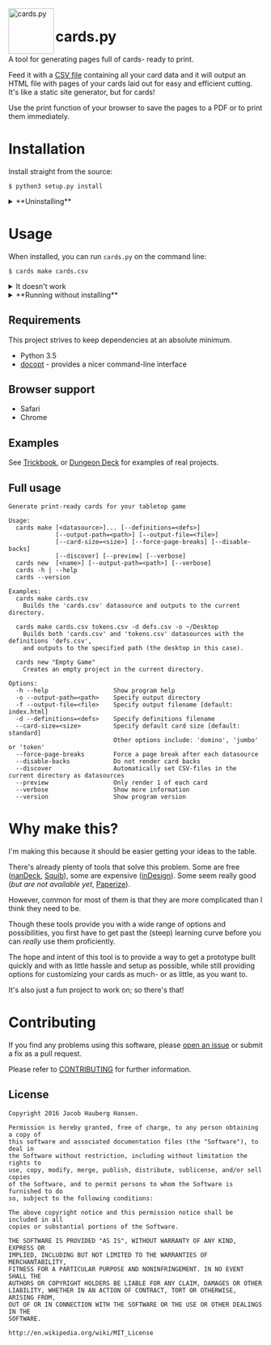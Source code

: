 <img width="90" src="https://cdn.rawgit.com/jhauberg/cards.py/master/logo.svg" alt="cards.py" align="left">

# cards.py

A tool for generating pages full of cards- ready to print.

Feed it with a [CSV file](example/love-letter/cards.csv) containing all your card data and it will output an HTML file with pages of your cards laid out for easy and efficient cutting. It's like a static site generator, but for cards!

Use the print function of your browser to save the pages to a PDF or to print them immediately.

# Installation

Install straight from the source:

    $ python3 setup.py install

<details>
  <summary>**Uninstalling**</summary>

If you want to uninstall `cards.py` and make sure that you get rid of everything, you can run the installation again using the additional **--record** argument to save a list of all installed files:

    $ python3 setup.py install --record installed_files.txt

You can then go through all listed files and manually delete each one.
</details>

# Usage

When installed, you can run `cards.py` on the command line:

    $ cards make cards.csv

<details>
  <summary>It doesn't work</summary>

There's a few things that could go wrong during an install. If things didn't go as expected, check the following:

**Your PATH environment variable may be incorrect**

When you first installed Python, the installer probably added the `PATH` automatically. However, in case it didn't, it should look something like this:

```
PATH="/Library/Frameworks/Python.framework/Versions/3.6/bin:${PATH}"
export PATH
```

You may additionally need to add the `PYTHONPATH` variable and have it point to the `site-packages` directory of your Python version; for example, for a Python 3.6 installation, the variable could look like this:

```
export PYTHONPATH="${PYTHONPATH}/Library/Frameworks/Python.framework/Versions/3.6/lib/python3.6/site-packages"
```
</details>

<details>
  <summary>**Running without installing**</summary>

You can also run `cards.py` without installing it. However, in that case, you must execute the `cards` module as a script.

Assuming working directory is the root of the project, you go like this:

    $ python3 -m cards make cards.csv
</details>

## Requirements

This project strives to keep dependencies at an absolute minimum.

  * Python 3.5
  * [docopt](https://github.com/docopt/docopt) - provides a nicer command-line interface

## Browser support

  * Safari
  * Chrome

## Examples

See [Trickbook](https://github.com/jhauberg/trickbook), or [Dungeon Deck](https://github.com/jhauberg/dungeon-deck) for examples of real projects.

## Full usage

```
Generate print-ready cards for your tabletop game

Usage:
  cards make [<datasource>]... [--definitions=<defs>]
             [--output-path=<path>] [--output-file=<file>]
             [--card-size=<size>] [--force-page-breaks] [--disable-backs]
             [--discover] [--preview] [--verbose]
  cards new  [<name>] [--output-path=<path>] [--verbose]
  cards -h | --help
  cards --version

Examples:
  cards make cards.csv
    Builds the 'cards.csv' datasource and outputs to the current directory.

  cards make cards.csv tokens.csv -d defs.csv -o ~/Desktop
    Builds both 'cards.csv' and 'tokens.csv' datasources with the definitions 'defs.csv',
    and outputs to the specified path (the desktop in this case).

  cards new "Empty Game"
    Creates an empty project in the current directory.

Options:
  -h --help                  Show program help
  -o --output-path=<path>    Specify output directory
  -f --output-file=<file>    Specify output filename [default: index.html]
  -d --definitions=<defs>    Specify definitions filename
  --card-size=<size>         Specify default card size [default: standard]
                             Other options include: 'domino', 'jumbo' or 'token'
  --force-page-breaks        Force a page break after each datasource
  --disable-backs            Do not render card backs
  --discover                 Automatically set CSV-files in the current directory as datasources
  --preview                  Only render 1 of each card
  --verbose                  Show more information
  --version                  Show program version
```

# Why make this?

I'm making this because it should be easier getting your ideas to the table.

There's already plenty of tools that solve this problem. Some are free ([nanDeck](http://www.nand.it/nandeck/), [Squib](https://github.com/andymeneely/squib)), some are expensive ([inDesign](http://www.adobe.com/InDesign)). Some seem really good (*but are not available yet*, [Paperize](http://paperize.io/beta)).

However, common for most of them is that they are more complicated than I think they need to be.

Though these tools provide you with a wide range of options and possibilities, you first have to get past the (steep) learning curve before you can *really* use them proficiently.

The hope and intent of this tool is to provide a way to get a prototype built quickly and with as little hassle and setup as possible, while still providing options for customizing your cards as much- or as little, as you want to.

It's also just a fun project to work on; so there's that!

# Contributing

If you find any problems using this software, please [open an issue](https://github.com/jhauberg/cards.py/issues/new) or submit a fix as a pull request.

Please refer to [CONTRIBUTING](CONTRIBUTING.md) for further information.

## License

    Copyright 2016 Jacob Hauberg Hansen.

    Permission is hereby granted, free of charge, to any person obtaining a copy of
    this software and associated documentation files (the "Software"), to deal in
    the Software without restriction, including without limitation the rights to
    use, copy, modify, merge, publish, distribute, sublicense, and/or sell copies
    of the Software, and to permit persons to whom the Software is furnished to do
    so, subject to the following conditions:

    The above copyright notice and this permission notice shall be included in all
    copies or substantial portions of the Software.

    THE SOFTWARE IS PROVIDED "AS IS", WITHOUT WARRANTY OF ANY KIND, EXPRESS OR
    IMPLIED, INCLUDING BUT NOT LIMITED TO THE WARRANTIES OF MERCHANTABILITY,
    FITNESS FOR A PARTICULAR PURPOSE AND NONINFRINGEMENT. IN NO EVENT SHALL THE
    AUTHORS OR COPYRIGHT HOLDERS BE LIABLE FOR ANY CLAIM, DAMAGES OR OTHER
    LIABILITY, WHETHER IN AN ACTION OF CONTRACT, TORT OR OTHERWISE, ARISING FROM,
    OUT OF OR IN CONNECTION WITH THE SOFTWARE OR THE USE OR OTHER DEALINGS IN THE
    SOFTWARE.

    http://en.wikipedia.org/wiki/MIT_License
